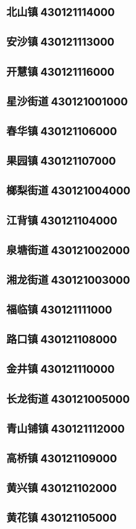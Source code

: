 # 北山镇 430121114000
# 安沙镇 430121113000
# 开慧镇 430121116000
# 星沙街道 430121001000
# 春华镇 430121106000
# 果园镇 430121107000
# 榔梨街道 430121004000
# 江背镇 430121104000
# 泉塘街道 430121002000
# 湘龙街道 430121003000
# 福临镇 430121111000
# 路口镇 430121108000
# 金井镇 430121110000
# 长龙街道 430121005000
# 青山铺镇 430121112000
# 高桥镇 430121109000
# 黄兴镇 430121102000
# 黄花镇 430121105000
